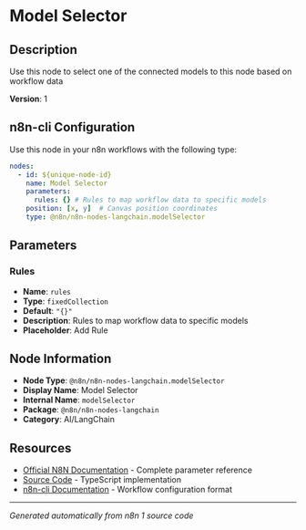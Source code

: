 # Model Selector

## Description

Use this node to select one of the connected models to this node based on workflow data

**Version**: 1

## n8n-cli Configuration

Use this node in your n8n workflows with the following type:

```yaml
nodes:
  - id: ${unique-node-id}
    name: Model Selector
    parameters:
      rules: {} # Rules to map workflow data to specific models
    position: [x, y]  # Canvas position coordinates
    type: @n8n/n8n-nodes-langchain.modelSelector
```

## Parameters

### Rules

- **Name**: `rules`
- **Type**: `fixedCollection`
- **Default**: `"{}"`
- **Description**: Rules to map workflow data to specific models
- **Placeholder**: Add Rule


## Node Information

- **Node Type**: `@n8n/n8n-nodes-langchain.modelSelector`
- **Display Name**: Model Selector
- **Internal Name**: `modelSelector`
- **Package**: `@n8n/n8n-nodes-langchain`
- **Category**: AI/LangChain

## Resources

- [Official N8N Documentation](https://docs.n8n.io/integrations/builtin/cluster-nodes/root-nodes/n8n-nodes-langchain.modelselector/) - Complete parameter reference
- [Source Code](https://github.com/n8n-io/n8n/blob/master/packages/@n8n/nodes-langchain/nodes/ModelSelector/ModelSelector.node.ts) - TypeScript implementation
- [n8n-cli Documentation](https://github.com/edenreich/n8n-cli) - Workflow configuration format

---
*Generated automatically from n8n 1 source code*
